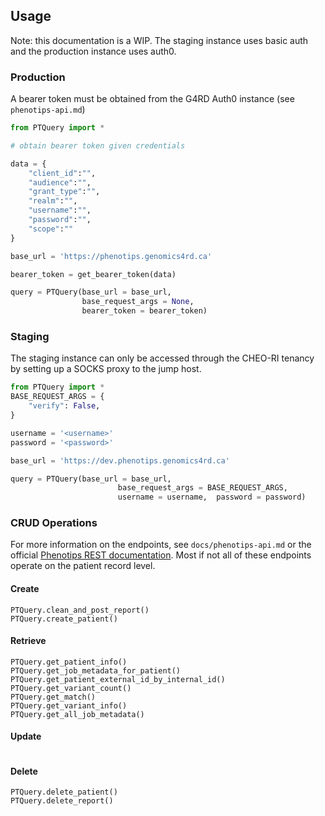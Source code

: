 ## Usage

Note: this documentation is a WIP.
The staging instance uses basic auth and the production instance uses auth0. 

### Production
A bearer token must be obtained from the G4RD Auth0 instance (see `phenotips-api.md`)

```py
from PTQuery import *

# obtain bearer token given credentials

data = {
    "client_id":"",
    "audience":"",
    "grant_type":"",
    "realm":"",
    "username":"",
    "password":"",
    "scope":""
}

base_url = 'https://phenotips.genomics4rd.ca'

bearer_token = get_bearer_token(data)

query = PTQuery(base_url = base_url, 
                base_request_args = None, 
                bearer_token = bearer_token)
```

### Staging

The staging instance can only be accessed through the CHEO-RI tenancy by setting up a SOCKS proxy to the jump host. 

```py
from PTQuery import *
BASE_REQUEST_ARGS = {
    "verify": False,
}

username = '<username>'
password = '<password>'

base_url = 'https://dev.phenotips.genomics4rd.ca'

query = PTQuery(base_url = base_url, 
                        base_request_args = BASE_REQUEST_ARGS, 
                        username = username,  password = password)
````

### CRUD Operations

For more information on the endpoints, see `docs/phenotips-api.md` or the official [Phenotips REST documentation](https://help.phenotips.com/hc/en-us/articles/360046288971-REST-API-Overview). Most if not all of these endpoints operate on the patient record level.

#### Create
```
PTQuery.clean_and_post_report()
PTQuery.create_patient()
```
#### Retrieve 
```
PTQuery.get_patient_info()
PTQuery.get_job_metadata_for_patient()
PTQuery.get_patient_external_id_by_internal_id()
PTQuery.get_variant_count()
PTQuery.get_match()
PTQuery.get_variant_info()
PTQuery.get_all_job_metadata()
```
#### Update 
```
```
#### Delete 
```
PTQuery.delete_patient()
PTQuery.delete_report()

```
